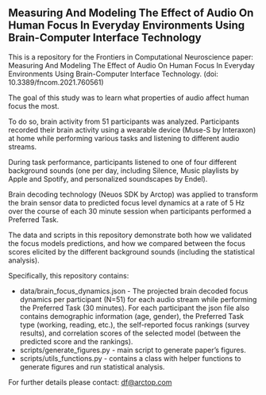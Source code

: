 ## Measuring And Modeling The Effect of Audio On Human Focus In Everyday Environments Using Brain-Computer Interface Technology

This is a repository for the Frontiers in Computational Neuroscience paper: Measuring And Modeling The Effect of Audio On Human Focus In Everyday Environments Using Brain-Computer Interface Technology. (doi: 10.3389/fncom.2021.760561)

The goal of this study was to learn what properties of audio affect human focus the most.

To do so, brain activity from 51 participants was analyzed. Participants recorded their brain activity using a wearable device (Muse-S by Interaxon) at home while performing various tasks and listening to different audio streams. 

During task performance, participants listened to one of four different background sounds (one per day, including Silence, Music playlists by Apple and Spotify, and personalized soundscapes by Endel). 

Brain decoding technology (Neuos SDK by Arctop) was applied to transform the brain sensor data to predicted focus level dynamics at a rate of 5 Hz over the course of each 30 minute session when participants performed a Preferred Task. 

The data and scripts in this repository demonstrate both how we validated the focus models predictions, and how we compared between the focus scores elicited by the different background sounds (including the statistical analysis).

Specifically, this repository contains:

* data/brain_focus_dynamics.json - The projected brain decoded focus dynamics per participant (N=51) for each audio stream while performing the Preferred Task (30 minutes). For each participant the json file also contains demographic information (age, gender), the Preferred Task type (working, reading, etc.), the self-reported focus rankings (survey results), and correlation scores of the selected model (between the predicted score and the rankings).
* scripts/generate_figures.py - main script to generate paper’s figures.
* scripts/utils_functions.py - contains a class with helper functions to generate figures and run statistical analysis.

For further details please contact: df@arctop.com
